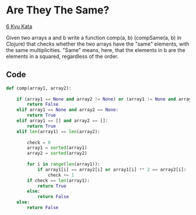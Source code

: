 # Are They The Same?

[6 Kyu Kata](https://www.codewars.com/kata/550498447451fbbd7600041c)

Given two arrays a and b write a function comp(a, b) (compSame(a, b) in Clojure) that checks whether the two arrays have the "same" elements, with the same multiplicities. "Same" means, here, that the elements in b are the elements in a squared, regardless of the order.

## Code

```python
def comp(array1, array2):
    
    if (array1 == None and array2 != None) or (array1 != None and array2 == None):
        return False
    elif array1 == None and array2 == None:
        return True
    elif array1 == [] and array2 == []:
        return True
    elif len(array1) == len(array2):
        
        check = 0
        array1 = sorted(array1)
        array2 = sorted(array2)
        
        for i in range(len(array1)):
            if array1[i] == array2[i] or array1[i] ** 2 == array2[i]:
                check += 1
        if check == len(array1):
            return True
        else:
            return False
    else:
        return False
```
